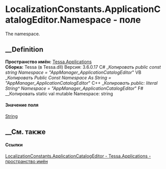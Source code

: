 # LocalizationConstants.ApplicationCatalogEditor.Namespace - поле
The namespace.
## __Definition
 **Пространство имён:** [Tessa.Applications](N_Tessa_Applications.htm)  
 **Сборка:** Tessa (в Tessa.dll) Версия: 3.6.0.17
C# __Копировать
     public const string Namespace = "AppManager_ApplicationCatalogEditor_"
VB __Копировать
     Public Const Namespace As String = "AppManager_ApplicationCatalogEditor_"
C++ __Копировать
     public:
    literal String^ Namespace = "AppManager_ApplicationCatalogEditor_"
F# __Копировать
     static val mutable Namespace: string
#### Значение поля
[String](https://learn.microsoft.com/dotnet/api/system.string)
##  __См. также
#### Ссылки
[LocalizationConstants.ApplicationCatalogEditor -
](T_Tessa_Applications_LocalizationConstants_ApplicationCatalogEditor.htm)
[Tessa.Applications - пространство имён](N_Tessa_Applications.htm)
